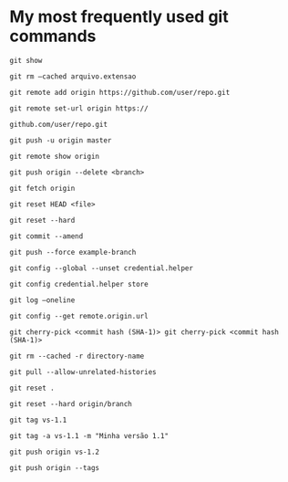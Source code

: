 # My most frequently used git commands

```
git show
```

```
git rm —cached arquivo.extensao
```


```
git remote add origin https://github.com/user/repo.git
```

```
git remote set-url origin https://
```

```
github.com/user/repo.git
```

```
git push -u origin master
```

```
git remote show origin
```

```
git push origin --delete <branch>
```

```
git fetch origin 
```

```
git reset HEAD <file>
```

```
git reset --hard
```

```
git commit --amend
```

```
git push --force example-branch
```

```
git config --global --unset credential.helper
```

```
git config credential.helper store
```

```
git log —oneline
```

```
git config --get remote.origin.url
```

```
git cherry-pick <commit hash (SHA-1)> git cherry-pick <commit hash (SHA-1)> 
```

```
git rm --cached -r directory-name 
```

```
git pull --allow-unrelated-histories
```

```
git reset .
```

```
git reset --hard origin/branch
```

```
git tag vs-1.1
```

```
git tag -a vs-1.1 -m "Minha versão 1.1"
```

```
git push origin vs-1.2
```


```
git push origin --tags
```
